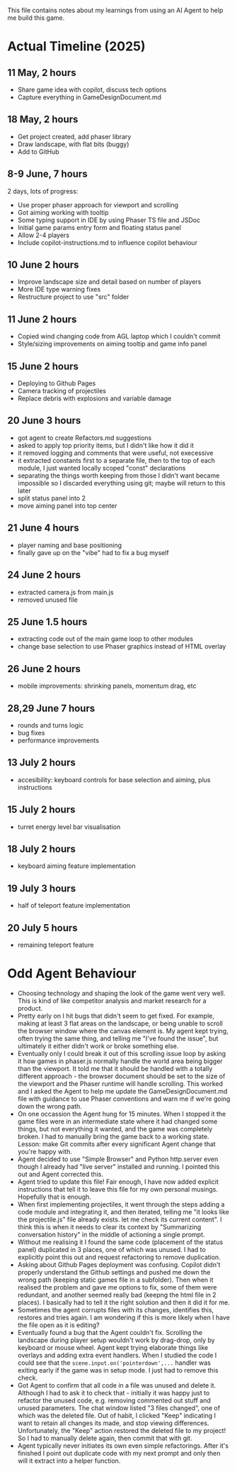 This file contains notes about my learnings from using an AI Agent to help me build this game.

# Actual Timeline (2025)

## 11 May, 2 hours

- Share game idea with copilot, discuss tech options
- Capture everything in GameDesignDocument.md

## 18 May, 2 hours

- Get project created, add phaser library
- Draw landscape, with flat bits (buggy)
- Add to GitHub

## 8-9 June, 7 hours

2 days, lots of progress:
- Use proper phaser approach for viewport and scrolling
- Got aiming working with tooltip
- Some typing support in IDE by using Phaser TS file and JSDoc
- Initial game params entry form and floating status panel
- Allow 2-4 players
- Include copilot-instructions.md to influence copilot behaviour

## 10 June 2 hours
- Improve landscape size and detail based on number of players
- More IDE type warning fixes
- Restructure project to use "src" folder

## 11 June 2 hours
- Copied wind changing code from AGL laptop which I couldn't commit
- Style/sizing improvements on aiming tooltip and game info panel

## 15 June 2 hours
- Deploying to Github Pages
- Camera tracking of projectiles
- Replace debris with explosions and variable damage

## 20 June 3 hours
- got agent to create Refactors.md suggestions
- asked to apply top priority items, but I didn't like how it did it
- it removed logging and comments that were useful, not execessive
- it extracted constants first to a separate file, then to the top of each module, I just wanted locally scoped "const" declarations
- separating the things worth keeping from those I didn't want became impossible so I discarded everything using git; maybe will return to this later
- split status panel into 2
- move aiming panel into top center

## 21 June 4 hours
- player naming and base positioning
- finally gave up on the "vibe" had to fix a bug myself

## 24 June 2 hours
- extracted camera.js from main.js
- removed unused file

## 25 June 1.5 hours
- extracting code out of the main game loop to other modules
- change base selection to use Phaser graphics instead of HTML overlay

## 26 June 2 hours
- mobile improvements: shrinking panels, momentum drag, etc

## 28,29 June 7 hours
- rounds and turns logic
- bug fixes
- performance improvements

## 13 July 2 hours
- accesibility: keyboard controls for base selection and aiming, plus instructions

## 15 July 2 hours
- turret energy level bar visualisation

## 18 July 2 hours
- keyboard aiming feature implementation

## 19 July 3 hours
- half of teleport feature implementation

## 20 July 5 hours
- remaining teleport feature

# Odd Agent Behaviour

- Choosing technology and shaping the look of the game went very well. This is kind of like competitor analysis and market research for a product.
- Pretty early on I hit bugs that didn't seem to get fixed. For example, making at least 3 flat areas on the landscape, or being unable to scroll the browser window where the canvas element is. My agent kept trying, often trying the same thing, and telling me "I've found the issue", but ultimately it either didn't work or broke something else.
- Eventually only I could break it out of this scrolling issue loop by asking it how games in phaser.js normally handle the world area being bigger than the viewport. It told me that it should be handled with a totally different approach - the browser document should be set to the size of the viewport and the Phaser runtime will handle scrolling. This worked and I asked the Agent to help me update the GameDesignDocument.md file with guidance to use Phaser conventions and warn me if we're going down the wrong path.
- On one occassion the Agent hung for 15 minutes. When I stopped it the game files were in an intermediate state where it had changed some things, but not everything it wanted, and the game was completely broken. I had to manually bring the game back to a working state. Lesson: make Git commits after every significant Agent change that you're happy with.
- Agent decided to use "Simple Browser" and Python http.server even though I already had "live server" installed and running. I pointed this out and Agent corrected this.
- Agent tried to update this file! Fair enough, I have now added explicit instructions that tell it to leave this file for my own personal musings. Hopefully that is enough.
- When first implementing projectiles, it went through the steps adding a code module and integrating it, and then iterated, telling me "it looks like the projectile.js" file already exists. let me check its current content". I think this is when it needs to clear its context by "Summarizing conversation history" in the middle of actioning a single prompt.
- Without me realising it I found the same code (placement of the status panel) duplicated in 3 places, one of which was unused. I had to explicitly point this out and request refactoring to remove duplication.
- Asking about Github Pages deployment was confusing. Copilot didn't properly understand the Github settings and pushed me down the wrong path (keeping static games file in a subfolder). Then when it realised the problem and gave me options to fix, some of them were redundant, and another seemed really bad (keepng the html file in 2 places). I basically had to tell it the right solution and then it did it for me.
- Sometimes the agent corrupts files with its changes, identifies this, restores and tries again. I am wondering if this is more likely when I have the file open as it is editing?
- Eventually found a bug that the Agent couldn't fix. Scrolling the landscape during player setup wouldn't work by drag-drop, only by keyboard or mouse wheel. Agent kept trying elaborate things like overlays and adding extra event handlers. When I studied the code I could see that the `scene.input.on('pointerdown',...` handler was exiting early if the game was in setup mode. I just had to remove this check.
- Got Agent to confirm that all code in a file was unused and delete it. Although I had to ask it to check that - initially it was happy just to refactor the unused code, e.g. removing commented out stuff and unused parameters. The chat window listed "3 files changed", one of which was the deleted file. Out of habit, I clicked "Keep" indicating I want to retain all changes its made, and stop viewing differences. Unfortunately, the "Keep" action restored the deleted file to my project! So I had to manually delete again, then commit that with git.
- Agent typically never initiates its own even simple refactorings. After it's finished I point out duplicate code with my next prompt and only then will it extract into a helper function.
